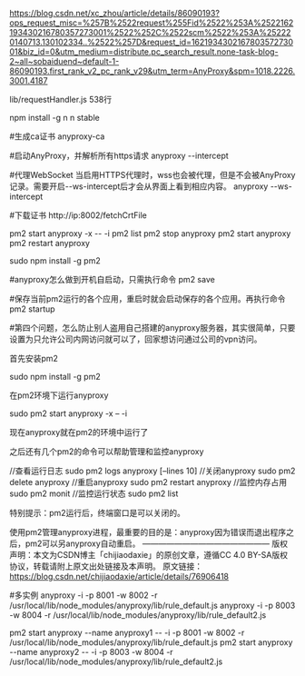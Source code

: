 https://blog.csdn.net/xc_zhou/article/details/86090193?ops_request_misc=%257B%2522request%255Fid%2522%253A%2522162193430216780357273001%2522%252C%2522scm%2522%253A%252220140713.130102334..%2522%257D&request_id=162193430216780357273001&biz_id=0&utm_medium=distribute.pc_search_result.none-task-blog-2~all~sobaiduend~default-1-86090193.first_rank_v2_pc_rank_v29&utm_term=AnyProxy&spm=1018.2226.3001.4187


lib/requestHandler.js
538行

npm install -g n 
n stable

#生成ca证书
anyproxy-ca

#启动AnyProxy，并解析所有https请求
anyproxy --intercept

#代理WebSocket  当启用HTTPS代理时，wss也会被代理，但是不会被AnyProxy记录。需要开启--ws-intercept后才会从界面上看到相应内容。
anyproxy --ws-intercept

#下载证书
http://ip:8002/fetchCrtFile


pm2 start anyproxy -x -- -i
pm2 list
pm2 stop anyproxy
pm2 start anyproxy
pm2 restart anyproxy


sudo npm install -g pm2


#anyproxy怎么做到开机自启动，只需执行命令
pm2 save

#保存当前pm2运行的各个应用，重启时就会启动保存的各个应用。再执行命令
pm2 startup


#第四个问题，怎么防止别人盗用自己搭建的anyproxy服务器，其实很简单，只要设置为只允许公司内网访问就可以了，回家想访问通过公司的vpn访问。


首先安装pm2

sudo npm install -g pm2

在pm2环境下运行anyproxy

sudo pm2 start anyproxy -x – -i

现在anyproxy就在pm2的环境中运行了

之后还有几个pm2的命令可以帮助管理和监控anyproxy

//查看运行日志
sudo pm2 logs anyproxy [–lines 10]
//关闭anyproxy
sudo pm2 delete anyproxy
//重启anyproxy
sudo pm2 restart anyproxy
//监控内存占用
sudo pm2 monit
//监控运行状态
sudo pm2 list

特别提示：pm2运行后，终端窗口是可以关闭的。

使用pm2管理anyproxy进程，最重要的目的是：anyproxy因为错误而退出程序之后，pm2可以另anyproxy自动重启。
————————————————
版权声明：本文为CSDN博主「chijiaodaxie」的原创文章，遵循CC 4.0 BY-SA版权协议，转载请附上原文出处链接及本声明。
原文链接：https://blog.csdn.net/chijiaodaxie/article/details/76906418



#多实例
anyproxy -i -p 8001 -w 8002 -r /usr/local/lib/node_modules/anyproxy/lib/rule_default.js
anyproxy -i -p 8003 -w 8004 -r /usr/local/lib/node_modules/anyproxy/lib/rule_default2.js

pm2 start anyproxy --name anyproxy1 -- -i -p 8001 -w 8002 -r /usr/local/lib/node_modules/anyproxy/lib/rule_default.js
pm2 start anyproxy --name anyproxy2 -- -i -p 8003 -w 8004 -r /usr/local/lib/node_modules/anyproxy/lib/rule_default2.js
